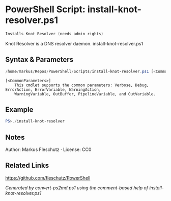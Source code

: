 # PowerShell Script: install-knot-resolver.ps1
```powershell
Installs Knot Resolver (needs admin rights)
```

Knot Resolver is a DNS resolver daemon.
install-knot-resolver.ps1

## Syntax & Parameters
```powershell
/home/markus/Repos/PowerShell/Scripts/install-knot-resolver.ps1 [<CommonParameters>]
```

```
[<CommonParameters>]
    This cmdlet supports the common parameters: Verbose, Debug, ErrorAction, ErrorVariable, WarningAction, 
    WarningVariable, OutBuffer, PipelineVariable, and OutVariable.
```

## Example
```powershell
PS>./install-knot-resolver
```


## Notes
Author: Markus Fleschutz · License: CC0

## Related Links
https://github.com/fleschutz/PowerShell

*Generated by convert-ps2md.ps1 using the comment-based help of install-knot-resolver.ps1*
